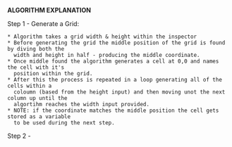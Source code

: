 **ALGORITHM EXPLANATION**

Step 1 - Generate a Grid: 

	* Algorithm takes a grid width & height within the inspector
	* Before generating the grid the middle position of the grid is found by diving both the
 	  width and height in half - producing the middle coordinate.
	* Once middle found the algorithm generates a cell at 0,0 and names the cell with it's 	  	  
	  position within the grid.
	* After this the process is repeated in a loop generating all of the cells within a 	   	  
      coloumn (based from the height input) and then moving unot the next column up until the 	  
      algortihm reaches the width input provided.
	* NOTE: if the coordinate matches the middle position the cell gets stored as a variable    	  
      to be used during the next step.

Step 2 - 